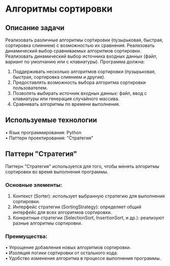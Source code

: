 # Алгоритмы сортировки


## Описание задачи
Реализовать различные алгоритмы сортировки (пузырьковая, быстрая, сортировка слиянием) с возможностью их сравнения. Реализовать динамический выбор сравниваемых алгоритмов сортировки. Реализовать динамический выбор источника входных данных (файл, вариант по умолчанию или с клавиатуры).
Программа должна:
1. Поддерживать несколько алгоритмов сортировки (пузырьковая, быстрая, сортировка слиянием и другие).
2. Предоставлять возможность выбора алгоритма сортировки пользователем.
3. Позволять выбирать источник входных данных: файл, ввод с клавиатуры или генерация случайного массива.
4. Сравнивать алгоритмы по времени выполнения.

## Используемые технологии
•  Язык программирования: Python  
•  Паттерн проектирования: "Стратегия"  

## Паттерн "Стратегия"
Паттерн "Стратегия" используется для того, чтобы менять алгоритмы сортировки во время выполнения программы. 

### Основные элементы:
1. Контекст (Sorter): использует выбранную стратегию для выполнения сортировки.
2. Интерфейс стратегии (SortingStrategy): определяет общий интерфейс для всех алгоритмов сортировки.
3. Конкретные стратегии (SelectionSort, InsertionSort, и др.): реализуют разные алгоритмы сортировки.

### Преимущества:
•  Упрощение добавления новых алгоритмов сортировки.  
•  Изоляция логики сортировки от остального кода.  
•  Удобство изменения алгоритма в процессе выполнения программы.  


